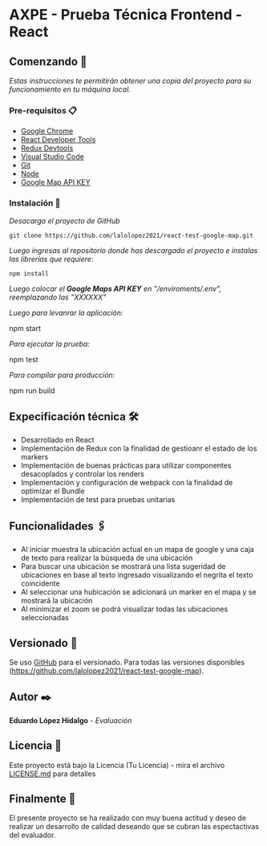 # AXPE - Prueba Técnica Frontend - React 


## Comenzando 🚀

_Estas instrucciones te permitirán obtener una copia del proyecto para su funcionamiento en tu máquina local._

### Pre-requisitos 📋


* [Google Chrome](https://www.google.com/chrome/)
* [React Developer Tools](https://chrome.google.com/webstore/detail/react-developer-tools/fmkadmapgofadopljbjfkapdkoienihi?hl=es&authuser=1)
* [Redux Devtools](https://chrome.google.com/webstore/detail/redux-devtools/lmhkpmbekcpmknklioeibfkpmmfibljd?hl=es)
* [Visual Studio Code](https://code.visualstudio.com/)
* [Git](https://git-scm.com/)
* [Node](https://nodejs.org/es/)
* [Google Map API KEY](https://console.cloud.google.com/) 



### Instalación 🔧

_Desacarga el proyecto de GitHub_


```
git clone https://github.com/lalolopez2021/react-test-google-map.git
```

_Luego ingresas al repositorio donde has descargado el proyecto e instalas las librerías que requiere:_

```
npm install
```

_Luego colocar el **Google Maps API KEY** en "/enviroments/.env", reemplazando las "XXXXXX"_

_Luego para levanrar la aplicación:_

npm start

_Para ejecutar la prueba:_

npm test

_Para compilar para producción:_

npm run build

## Expecificación técnica 🛠️

* Desarrollado en React
* Implementación de Redux con la finalidad de gestioanr el estado de los markers
* Implementación de buenas prácticas para utilizar componentes desacoplados y controlar los renders
* Implementación y configuración de webpack con la finalidad de optimizar el Bundle
* Implementación de test para pruebas unitarias


## Funcionalidades 🖇️

* Al iniciar muestra la ubicación actual en un mapa de google y una caja de texto para realizar la búsqueda de una ubicación
* Para buscar una ubicación se mostrará una lista sugeridad de ubicaciones en base al texto ingresado visualizando el negrita el texto coincidente
* Al seleccionar una hubicación se adicionará un marker en el mapa y se mostrará la ubicación
* Al minimizar el zoom se podrá visualizar todas las ubicaciones seleccionadas


## Versionado 📌

Se uso [GitHub](https://github.com/) para el versionado. Para todas las versiones disponibles (https://github.com/lalolopez2021/react-test-google-map).

## Autor ✒️

**Eduardo López Hidalgo** - *Evaluación*

## Licencia 📄

Este proyecto está bajo la Licencia (Tu Licencia) - mira el archivo [LICENSE.md](LICENSE.md) para detalles

## Finalmente 🎁

El presente proyecto se ha realizado con muy buena actitud y deseo de realizar un desarrollo de calidad deseando que se cubran las espectactivas del evaluador.
